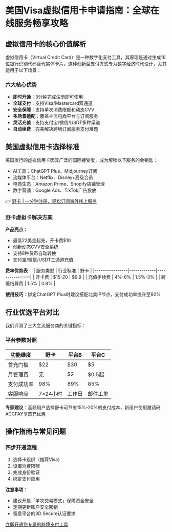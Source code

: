 # 美国Visa虚拟信用卡申请指南：全球在线服务畅享攻略

## 虚拟信用卡的核心价值解析
虚拟信用卡（Virtual Credit Card）是一种数字化支付工具，其原理是通过生成16位银行识别代码替代实体卡片。这种创新型支付方式专为数字经济时代设计，尤其适用于以下场景：



### 六大核心优势
- **即时开通**：3分钟完成注册即可使用
- **全球支付**：支持Visa/Mastercard双通道
- **安全保障**：支持单次消费限额和动态CVV
- **多场景适配**：覆盖主流电商平台与订阅服务
- **灵活充值**：支持支付宝/微信/USDT多种渠道
- **自动续费**：完美解决跨境订阅服务支付难题

## 美国虚拟信用卡选择标准
美国发行的虚拟信用卡因其广泛的国际接受度，成为解锁以下服务的金钥匙：
- AI工具：ChatGPT Plus、Midjourney订阅
- 流媒体平台：Netflix、Disney+高级会员
- 电商生态：Amazon Prime、Shopify店铺管理
- 数字营销：Google Ads、TikTok广告投放

👉 [野卡 | 一分钟注册，轻松订阅海外线上服务](https://bbtdd.com/yeka)

### 野卡虚拟卡解决方案


**产品亮点：**
- 最低22美金起充，开卡费$10
- 创新动态CVV安全系统
- 支持8种货币自动转换
- 支付宝/微信/USDT三通道充值

**费率优势表**：
| 服务类型        | 行业标准      | 野卡       |
|----------------|-------------|----------------|
| 开卡费          | $15-20      | $9.9           |
| 充值手续费      | 4%-6%       | 1.5%-3%        |
| 跨境结算费      | 1.5%        | 0.8%           |

**使用技巧**：绑定ChatGPT Plus时建议搭配北美IP节点，支付成功率提升至92%

## 行业优选平台对比
我们评测了三大主流服务商的关键指标：

### 平台参数对照
| 功能维度        | 野卡       | 平台B          | 平台C          |
|----------------|----------------|---------------|----------------|
| 首充门槛        | $22           | $30           | $5             |
| 月管理费        | 无             | $2            | $0.5起         |
| 支付成功率      | 98%           | 89%           | 85%            |
| 客服响应        | 7×24小时       | 工作日         | 邮件工单        |

**专家建议**：高频用户选择野卡可节省15%-20%的支付成本，新用户使用邀请码ACCPAY享首充优惠

## 操作指南与常见问题
### 四步开通流程
1. 选择卡组织（推荐Visa）
2. 设置消费限额
3. 完成身份验证
4. 绑定支付应用

**注意事项**：
- 建议开启「单次交易模式」保障资金安全
- 定期更新账户安全密钥
- 留意平台的3D Secure认证要求

[立即开通您专属的跨境支付工具](https://bbtdd.com/yeka)